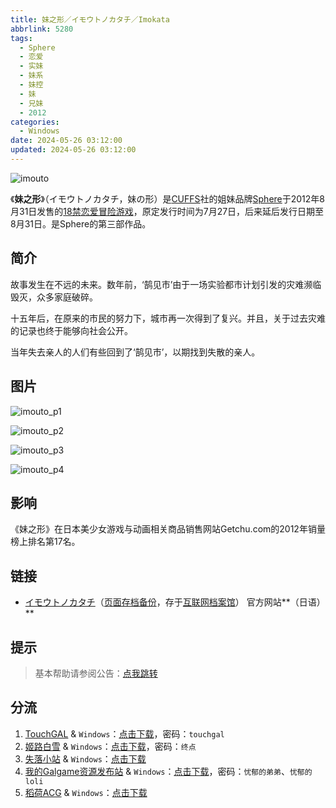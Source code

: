 ```yaml
---
title: 妹之形／イモウトノカタチ／Imokata
abbrlink: 5280
tags:
  - Sphere
  - 恋爱
  - 实妹
  - 妹系
  - 妹控
  - 妹
  - 兄妹
  - 2012
categories:
  - Windows
date: 2024-05-26 03:12:00
updated: 2024-05-26 03:12:00
---
```


![imouto](https://unpkg.com/galgame/img/imouto.webp)

《**妹之形**》（イモウトノカタチ，妹の形）是[CUFFS](https://zh.wikipedia.org/wiki/CUFFS)社的姐妹品牌[Sphere](https://zh.wikipedia.org/wiki/Sphere)于2012年8月31日发售的[18禁](https://zh.wikipedia.org/wiki/日本成人遊戲)[恋爱冒险游戏](https://zh.wikipedia.org/wiki/戀愛冒險遊戲)，原定发行时间为7月27日，后来延后发行日期至8月31日。是Sphere的第三部作品。

<!-- more -->

## 简介

故事发生在不远的未来。数年前，‘鹄见市’由于一场实验都市计划引发的灾难濒临毁灭，众多家庭破碎。

十五年后，在原来的市民的努力下，城市再一次得到了复兴。并且，关于过去灾难的记录也终于能够向社会公开。

当年失去亲人的人们有些回到了‘鹄见市’，以期找到失散的亲人。

## 图片

![imouto_p1](https://unpkg.com/galgame/img/imouto_p1.webp)

![imouto_p2](https://unpkg.com/galgame/img/imouto_p2.webp)

![imouto_p3](https://unpkg.com/galgame/img/imouto_p3.webp)

![imouto_p4](https://unpkg.com/galgame/img/imouto_p4.webp)

## 影响

《妹之形》在日本美少女游戏与动画相关商品销售网站Getchu.com的2012年销量榜上排名第17名。

## 链接

- [イモウトノカタチ](http://www.cuffs-sphere.jp/products/imouto/)（[页面存档备份](https://web.archive.org/web/20120328012825/http://www.cuffs-sphere.jp/products/imouto/)，存于[互联网档案馆](https://zh.wikipedia.org/wiki/互联网档案馆)） 官方网站**（日语）**

## 提示

> 基本帮助请参阅公告：[点我跳转](/p/announcement/)

## 分流

1. [TouchGAL](https://touchgal.net/) & `Windows`：[点击下载](https://pan.touchgal.net/s/d2BTb)，密码：`touchgal`
2. [姬路白雪](https://pan.jlbx.xyz/) & `Windows`：[点击下载](https://pan.jlbx.xyz/?s=%E5%A6%B9%E4%B9%8B%E5%BD%A2)，密码：`终点`
3. [失落小站](https://www.shinnku.com/) & `Windows`：[点击下载](https://www.shinnku.com/api/download/0/win/%E5%A6%B9%E4%B9%8B%E5%BD%A2.7z)
4. [我的Galgame资源发布站](https://www.ttloli.com/) & `Windows`：[点击下载](https://www.ttloli.com/meizhixing.html)，密码：`忧郁的弟弟`、`忧郁的loli`
5. [稻荷ACG](https://amoebi.com/) & `Windows`：[点击下载](https://sakustar.me/art/908)
